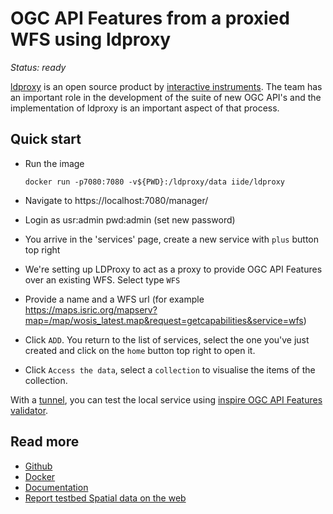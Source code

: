 # OGC API Features from a proxied WFS using ldproxy

*Status: ready*

[ldproxy](https://ldproxy.net) is an open source product by [interactive instruments](https://www.interactive-instruments.de). The team has an important role in the development of the suite of new OGC API's and the implementation of ldproxy is an important aspect of that process.

## Quick start

- Run the image

  ```
  docker run -p7080:7080 -v${PWD}:/ldproxy/data iide/ldproxy
  ```

- Navigate to https://localhost:7080/manager/
- Login as usr:admin pwd:admin (set new password)
- You arrive in the 'services' page, create a new service with `plus` button top right
- We're setting up LDProxy to act as a proxy to provide OGC API Features over an existing WFS. Select type `WFS`
- Provide a name and a WFS url (for example https://maps.isric.org/mapserv?map=/map/wosis_latest.map&request=getcapabilities&service=wfs)
- Click `ADD`. You return to the list of services, select the one you've just created and click on the `home` button top right to open it.
- Click `Access the data`, select a `collection` to visualise the items of the collection.

With a [tunnel](../utils/localtunnel.md), you can test the local service using [inspire OGC API Features validator](https://inspire.ec.europa.eu/validator).

## Read more

- [Github](https://github.com/interactive-instruments/ldproxy)
- [Docker](https://hub.docker.com/r/iide/ldproxy)
- [Documentation](https://docs.ldproxy.net)
- [Report testbed Spatial data on the web](https://github.com/geo4web-testbed/topic4/blob/master/spatial-data-on-the-web-using-sdi-report.pdf)

